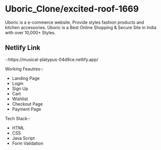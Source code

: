 # Uboric_Clone/excited-roof-1669

Uboric is a e-commerce website, Provide styles fashion products and kitchen accessories.
Uboric is a Best Online Shopping & Secure Site in India with over 10,000+ Styles. 
 <h2>Netlify Link</h2>-:https://musical-platypus-04d9ce.netlify.app/<br/>
 
 
 Working Feautres-:
- Landing Page
- Login
- Sign Up
- Cart
- Wishlist
- Checkout Page
- Payment Page

Tech Stack-:
- HTML
- CSS
- Java Script
- Form Validation

<!-- Landing Page-:
<img src=""/> -->
